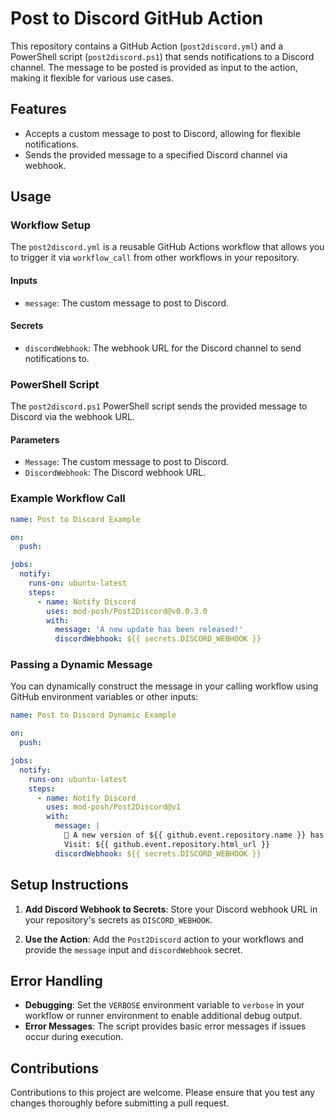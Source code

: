 # Post to Discord GitHub Action

This repository contains a GitHub Action (`post2discord.yml`) and a PowerShell script (`post2discord.ps1`) that sends notifications to a Discord channel. The message to be posted is provided as input to the action, making it flexible for various use cases.

## Features

- Accepts a custom message to post to Discord, allowing for flexible notifications.
- Sends the provided message to a specified Discord channel via webhook.

## Usage

### Workflow Setup

The `post2discord.yml` is a reusable GitHub Actions workflow that allows you to trigger it via `workflow_call` from other workflows in your repository.

#### Inputs

- `message`: The custom message to post to Discord.

#### Secrets

- `discordWebhook`: The webhook URL for the Discord channel to send notifications to.

### PowerShell Script

The `post2discord.ps1` PowerShell script sends the provided message to Discord via the webhook URL.

#### Parameters

- `Message`: The custom message to post to Discord.
- `DiscordWebhook`: The Discord webhook URL.

### Example Workflow Call

```yaml
name: Post to Discord Example

on:
  push:

jobs:
  notify:
    runs-on: ubuntu-latest
    steps:
      - name: Notify Discord
        uses: mod-posh/Post2Discord@v0.0.3.0
        with:
          message: 'A new update has been released!'
          discordWebhook: ${{ secrets.DISCORD_WEBHOOK }}
```

### Passing a Dynamic Message

You can dynamically construct the message in your calling workflow using GitHub environment variables or other inputs:

```yaml
name: Post to Discord Dynamic Example

on:
  push:

jobs:
  notify:
    runs-on: ubuntu-latest
    steps:
      - name: Notify Discord
        uses: mod-posh/Post2Discord@v1
        with:
          message: |
            🚀 A new version of ${{ github.event.repository.name }} has been released!
            Visit: ${{ github.event.repository.html_url }}
          discordWebhook: ${{ secrets.DISCORD_WEBHOOK }}
```

## Setup Instructions

1. **Add Discord Webhook to Secrets**:
   Store your Discord webhook URL in your repository's secrets as `DISCORD_WEBHOOK`.

2. **Use the Action**:
   Add the `Post2Discord` action to your workflows and provide the `message` input and `discordWebhook` secret.

## Error Handling

- **Debugging**: Set the `VERBOSE` environment variable to `verbose` in your workflow or runner environment to enable additional debug output.
- **Error Messages**: The script provides basic error messages if issues occur during execution.

## Contributions

Contributions to this project are welcome. Please ensure that you test any changes thoroughly before submitting a pull request.
